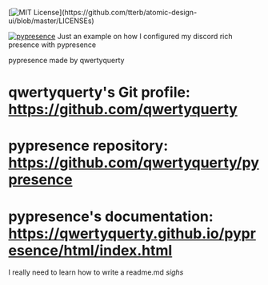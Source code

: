 [![MIT License](https://img.shields.io/apm/l/atomic-design-ui.svg?)](https://github.com/tterb/atomic-design-ui/blob/master/LICENSEs)

[![pypresence](https://img.shields.io/badge/using-pypresence-00bb88.svg?style=for-the-badge&logo=discord&logoWidth=20)](https://github.com/qwertyquerty/pypresence)
Just an example on how I configured my discord rich presence with pypresence

pypresence made by qwertyquerty


# qwertyquerty's Git profile: https://github.com/qwertyquerty
# pypresence repository: https://github.com/qwertyquerty/pypresence
# pypresence's documentation: https://qwertyquerty.github.io/pypresence/html/index.html

I really need to learn how to write a readme.md *sighs*

